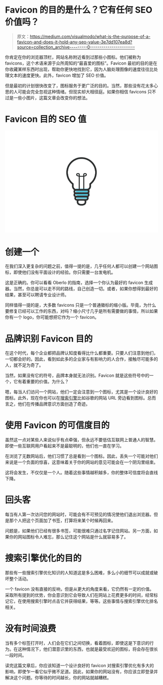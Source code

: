 # Favicon 的目的是什么？它有任何 SEO 价值吗？

> 原文：<https://medium.com/visualmodo/what-is-the-purpose-of-a-favicon-and-does-it-hold-any-seo-value-3e7dd107ea8d?source=collection_archive---------0----------------------->

你肯定在你的浏览器顶栏，网站名称附近看到过那些小图标。他们被称为 favicons，这个术语来源于众所周知的“最喜爱的图标”。Favicon 最初的目的是在你收藏某样东西时出现，帮助你更快地找到它，因为人脑处理图像的速度往往比处理文本的速度更快。此外，favicon 增加了 SEO 价值。

但是最初的计划很快改变了，图标服务于更广泛的目的。当然，那些没有花太多心思的人可能会完全忽视这种情绪。但现实却大相径庭。如果你相信 favicons 只不过是一些小图片，这篇文章会改变你的想法。

# Favicon 目的 SEO 值

![](img/1f8344191cb68486c57a2fd682dca15b.png)

# 创建一个

在我们深入更复杂的问题之前，值得一提的是，几乎任何人都可以创建一个网站图标，即使他们没有平面设计的经验。你只需要一台发电机。

这是正确的。你可以看看 Oberlo 的指南，选择一个你认为最好的 favicon 生成器。当然，你总是可以走不同的路线，自己创造一切。或者，如果你想得到最好的结果，甚至可以聘请专业设计师。

同样值得一提的是，大多数 favicons 只是一个普通徽标的缩小版。毕竟，为什么要修复已经可以工作的东西，对吗？缩小尺寸几乎是所有需要做的事情，所以如果你有一个 logo，你可能想把它作为一个 favicon。

# 品牌识别 Favicon 目的

在这个时代，每个企业都把品牌认知度看得比什么都重要。只要人们注意到他们，一切都会好的。因此，看到如此多的企业家与有影响力的人合作，接触尽可能多的人，就不足为奇了。

当然，如果没有它的符号，品牌本身就无法识别。Favicon 就是这些符号中的一个，它有着重要的价值。为什么？

嗯，每当人们访问一个网站，他们一定会注意到一个图标，尤其是一个设计良好的图标。此外，现在你也可以在[搜索引擎](https://visualmodo.com/11-free-seo-tools-everyone-can-use/)比如谷歌的网站 URL 旁边看到图标。总而言之，他们在传播品牌意识方面创造了奇迹。

# 使用 Favicon 的可信度目的

虽然这一点对某些人来说似乎有点牵强，但永远不要低估互联网上普通人的智慧。即使一些互联网用户看起来不是最聪明的，他们也一直在学习。

在浏览了无数网站后，他们习惯了总是看到一个图标。因此，丢失一个可能对他们来说是一个负面的惊喜，这意味着关于你的网站的意见可能会在一个阴沟里结束。

这将会发生，不仅仅是一个人。随着这些事情越积越多，你的整体可信度将会直线下降。

# 回头客

每当有人第一次访问您的网站时，可能会有不可预见的情况使他们退出浏览器。但是那个人把这个页面加了书签，打算将来某个时候再回来。

问题是，如果他们已经有很多书签，可能很难只通过名字记住网站。另一方面，如果你的网站图标令人难忘，那么记住这个网站是什么就容易多了。

# 搜索引擎优化的目的

那些有一些搜索引擎优化知识的人知道这是多么困难，多么小的细节可以成就或破坏整个活动。

一个 favicon 没有直接的反响，但是从更大的角度来看，它仍然有一定的价值。采取所有提到的优势，你会意识到它会导致人们在网站上花费更多的时间，经常标记它，在使用搜索引擎时点击它并获得结果，等等。这些事情与搜索引擎优化排名相关。

# 没有时间浪费

当有多个标签打开时，人们会在它们之间切换，看着图标，即使这是下意识的行为。在这种情况下，他们潜意识里的东西，也就是最受欢迎的图标，将会存在很长一段时间。

读完这篇文章后，你应该知道一个设计良好的 favicon 对搜索引擎优化有多大的影响，即使乍一看它似乎微不足道。因此，如果你的网站没有，你应该立即登录并解决这个问题。你等待的时间越长，你的网站就越糟糕。